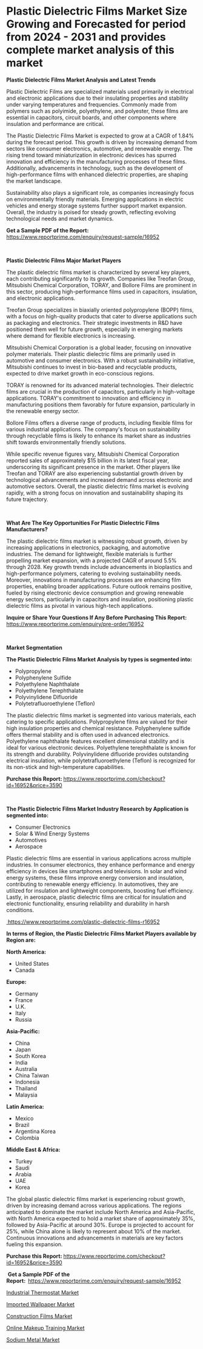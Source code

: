 <p><h1>Plastic Dielectric Films Market Size Growing and Forecasted for period from 2024 - 2031 and provides complete market analysis of this market</h1></p><p><strong>Plastic Dielectric Films Market Analysis and Latest Trends</strong></p>
<p><p>Plastic Dielectric Films are specialized materials used primarily in electrical and electronic applications due to their insulating properties and stability under varying temperatures and frequencies. Commonly made from polymers such as polyimide, polyethylene, and polyester, these films are essential in capacitors, circuit boards, and other components where insulation and performance are critical.</p><p>The Plastic Dielectric Films Market is expected to grow at a CAGR of 1.84% during the forecast period. This growth is driven by increasing demand from sectors like consumer electronics, automotive, and renewable energy. The rising trend toward miniaturization in electronic devices has spurred innovation and efficiency in the manufacturing processes of these films. Additionally, advancements in technology, such as the development of high-performance films with enhanced dielectric properties, are shaping the market landscape.</p><p>Sustainability also plays a significant role, as companies increasingly focus on environmentally friendly materials. Emerging applications in electric vehicles and energy storage systems further support market expansion. Overall, the industry is poised for steady growth, reflecting evolving technological needs and market dynamics.</p></p>
<p><strong>Get a Sample PDF of the Report:&nbsp;</strong> <a href="https://www.reportprime.com/enquiry/request-sample/16952?utm_campaign=5&utm_medium=2&utm_source=Github&utm_content=ia&utm_term=24112024&utm_id=plastic-dielectric-films">https://www.reportprime.com/enquiry/request-sample/16952</a></p>
<p>&nbsp;</p>
<p><strong>Plastic Dielectric Films Major Market Players</strong></p>
<p><p>The plastic dielectric films market is characterized by several key players, each contributing significantly to its growth. Companies like Treofan Group, Mitsubishi Chemical Corporation, TORAY, and Bollore Films are prominent in this sector, producing high-performance films used in capacitors, insulation, and electronic applications.</p><p>Treofan Group specializes in biaxially oriented polypropylene (BOPP) films, with a focus on high-quality products that cater to diverse applications such as packaging and electronics. Their strategic investments in R&D have positioned them well for future growth, especially in emerging markets where demand for flexible electronics is increasing.</p><p>Mitsubishi Chemical Corporation is a global leader, focusing on innovative polymer materials. Their plastic dielectric films are primarily used in automotive and consumer electronics. With a robust sustainability initiative, Mitsubishi continues to invest in bio-based and recyclable products, expected to drive market growth in eco-conscious regions.</p><p>TORAY is renowned for its advanced material technologies. Their dielectric films are crucial in the production of capacitors, particularly in high-voltage applications. TORAY's commitment to innovation and efficiency in manufacturing positions them favorably for future expansion, particularly in the renewable energy sector.</p><p>Bollore Films offers a diverse range of products, including flexible films for various industrial applications. The company's focus on sustainability through recyclable films is likely to enhance its market share as industries shift towards environmentally friendly solutions.</p><p>While specific revenue figures vary, Mitsubishi Chemical Corporation reported sales of approximately $15 billion in its latest fiscal year, underscoring its significant presence in the market. Other players like Treofan and TORAY are also experiencing substantial growth driven by technological advancements and increased demand across electronic and automotive sectors.  Overall, the plastic dielectric films market is evolving rapidly, with a strong focus on innovation and sustainability shaping its future trajectory.</p></p>
<p>&nbsp;</p>
<p><strong>What Are The Key Opportunities For Plastic Dielectric Films Manufacturers?</strong></p>
<p><p>The plastic dielectric films market is witnessing robust growth, driven by increasing applications in electronics, packaging, and automotive industries. The demand for lightweight, flexible materials is further propelling market expansion, with a projected CAGR of around 5.5% through 2028. Key growth trends include advancements in bioplastics and high-performance polymers, catering to evolving sustainability needs. Moreover, innovations in manufacturing processes are enhancing film properties, enabling broader applications. Future outlook remains positive, fueled by rising electronic device consumption and growing renewable energy sectors, particularly in capacitors and insulation, positioning plastic dielectric films as pivotal in various high-tech applications.</p></p>
<p><strong>Inquire or Share Your Questions If Any Before Purchasing This Report:</strong> <a href="https://www.reportprime.com/enquiry/pre-order/16952?utm_campaign=5&utm_medium=2&utm_source=Github&utm_content=ia&utm_term=24112024&utm_id=plastic-dielectric-films">https://www.reportprime.com/enquiry/pre-order/16952</a></p>
<p>&nbsp;</p>
<p><strong>Market Segmentation</strong></p>
<p><strong>The Plastic Dielectric Films Market Analysis by types is segmented into:</strong></p>
<p><ul><li>Polypropylene</li><li>Polyphenylene Sulfide</li><li>Polyethylene Naphthalate</li><li>Polyethylene Terephthalate</li><li>Polyvinylidene Difluoride</li><li>Polytetrafluoroethylene (Teflon)</li></ul></p>
<p><p>The plastic dielectric films market is segmented into various materials, each catering to specific applications. Polypropylene films are valued for their high insulation properties and chemical resistance. Polyphenylene sulfide offers thermal stability and is often used in advanced electronics. Polyethylene naphthalate features excellent dimensional stability and is ideal for various electronic devices. Polyethylene terephthalate is known for its strength and durability. Polyvinylidene difluoride provides outstanding electrical insulation, while polytetrafluoroethylene (Teflon) is recognized for its non-stick and high-temperature capabilities.</p></p>
<p><strong>Purchase this Report:&nbsp;</strong><a href="https://www.reportprime.com/checkout?id=16952&price=3590&utm_campaign=5&utm_medium=2&utm_source=Github&utm_content=ia&utm_term=24112024&utm_id=plastic-dielectric-films">https://www.reportprime.com/checkout?id=16952&price=3590</a></p>
<p>&nbsp;</p>
<p><strong>The Plastic Dielectric Films Market Industry Research by Application is segmented into:</strong></p>
<p><ul><li>Consumer Electronics</li><li>Solar & Wind Energy Systems</li><li>Automotives</li><li>Aerospace</li></ul></p>
<p><p>Plastic dielectric films are essential in various applications across multiple industries. In consumer electronics, they enhance performance and energy efficiency in devices like smartphones and televisions. In solar and wind energy systems, these films improve energy conversion and insulation, contributing to renewable energy efficiency. In automotives, they are utilized for insulation and lightweight components, boosting fuel efficiency. Lastly, in aerospace, plastic dielectric films are critical for insulation and electronic functionality, ensuring reliability and durability in harsh conditions.</p></p>
<p><a href="https://www.reportprime.com/plastic-dielectric-films-r16952?utm_campaign=5&utm_medium=2&utm_source=Github&utm_content=ia&utm_term=24112024&utm_id=plastic-dielectric-films">&nbsp;https://www.reportprime.com/plastic-dielectric-films-r16952</a></p>
<p><strong>In terms of Region, the Plastic Dielectric Films Market Players available by Region are:</strong></p>
<p>
    <p> <strong> North America: </strong>
        <ul>
            <li>United States</li>
            <li>Canada</li>
        </ul>
        </p> 
    <p> <strong> Europe: </strong>
        <ul>
            <li>Germany</li>
            <li>France</li>
            <li>U.K.</li>
            <li>Italy</li>
            <li>Russia</li>
        </ul>
        </p> 
    <p> <strong> Asia-Pacific: </strong>
        <ul>
            <li>China</li>
            <li>Japan</li>
            <li>South Korea</li>
            <li>India</li>
            <li>Australia</li>
            <li>China Taiwan</li>
            <li>Indonesia</li>
            <li>Thailand</li>
            <li>Malaysia</li>
        </ul>
        </p> 
    <p> <strong> Latin America: </strong>
        <ul>
            <li>Mexico</li>
            <li>Brazil</li>
            <li>Argentina Korea</li>
            <li>Colombia</li>
        </ul>
        </p> 
    <p> <strong> Middle East & Africa: </strong>
        <ul>
            <li>Turkey</li>
            <li>Saudi</li>
            <li>Arabia</li>
            <li>UAE</li>
            <li>Korea</li>
        </ul>
    </p>
    </p>
<p><p>The global plastic dielectric films market is experiencing robust growth, driven by increasing demand across various applications. The regions anticipated to dominate the market include North America and Asia-Pacific, with North America expected to hold a market share of approximately 35%, followed by Asia-Pacific at around 30%. Europe is projected to account for 25%, while China alone is likely to represent about 10% of the market. Continuous innovations and advancements in materials are key factors fueling this expansion.</p></p>
<p><strong>Purchase this Report: </strong><a href="https://www.reportprime.com/checkout?id=16952&price=3590&utm_campaign=5&utm_medium=2&utm_source=Github&utm_content=ia&utm_term=24112024&utm_id=plastic-dielectric-films">https://www.reportprime.com/checkout?id=16952&price=3590</a></p>
<p>&nbsp;<strong>Get a Sample PDF of the Report:&nbsp;&nbsp;</strong><a href="https://www.reportprime.com/enquiry/request-sample/16952?utm_campaign=5&utm_medium=2&utm_source=Github&utm_content=ia&utm_term=24112024&utm_id=plastic-dielectric-films">https://www.reportprime.com/enquiry/request-sample/16952</a></p>
<p><strong></strong></p>
<p><p><a href="https://www.linkedin.com/pulse/industrial-thermostat-market-size-share-analysis-growth-wfrge?utm_campaign=5&utm_medium=2&utm_source=Github&utm_content=ia&utm_term=24112024&utm_id=plastic-dielectric-films">Industrial Thermostat Market</a></p><p><a href="https://www.linkedin.com/pulse/comprehensive-imported-wallpaper-market-report-regional-wlh6e?utm_campaign=5&utm_medium=2&utm_source=Github&utm_content=ia&utm_term=24112024&utm_id=plastic-dielectric-films">Imported Wallpaper Market</a></p><p><a href="https://github.com/FlorianWolf90/Market-Research-Report-List-1/blob/main/construction-films-market.md?utm_campaign=5&utm_medium=2&utm_source=Github&utm_content=ia&utm_term=24112024&utm_id=plastic-dielectric-films">Construction Films Market</a></p><p><a href="https://issuu.com/reportprime-2/docs/online-makeup-training-market-size-_55adeb83a0d8b4?utm_campaign=5&utm_medium=2&utm_source=Github&utm_content=ia&utm_term=24112024&utm_id=plastic-dielectric-films">Online Makeup Training Market</a></p><p><a href="https://github.com/lylyparadise/Market-Research-Report-List-5/blob/main/sodium-metal-market.md?utm_campaign=5&utm_medium=2&utm_source=Github&utm_content=ia&utm_term=24112024&utm_id=plastic-dielectric-films">Sodium Metal Market</a></p></p>